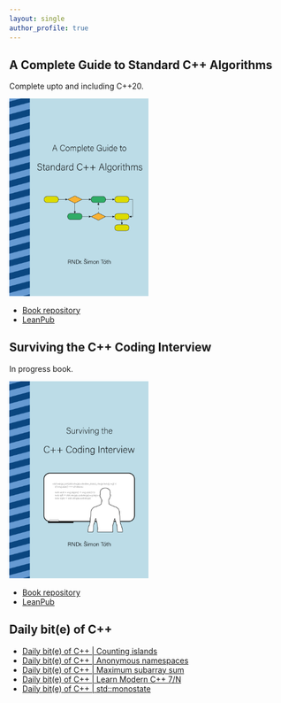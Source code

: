 ```yaml
---
layout: single
author_profile: true
---
```


## A Complete Guide to Standard C++ Algorithms

Complete upto and including C++20.

[<img src="assets/images/book_algorithms_cover.png" width="50%">](https://leanpub.com/cpp-algorithms-guide)

- [Book repository](https://github.com/HappyCerberus/book-cpp-algorithms)
- [LeanPub](https://leanpub.com/cpp-algorithms-guide)

## Surviving the C++ Coding Interview

In progress book.

[<img src="assets/images/book_coding_interview_cover.png" width="50%">](https://leanpub.com/cpp-coding-interview)

- [Book repository](https://leanpub.com/cpp-coding-interview)
- [LeanPub](https://leanpub.com/cpp-coding-interview)

## Daily bit(e) of C++

<ul>
<!-- SUBSTACK:START --><li><a href="https://simontoth.substack.com/p/daily-bite-of-c-counting-islands">Daily bit&lpar;e&rpar; of C++ | Counting islands</a></li><li><a href="https://simontoth.substack.com/p/daily-bite-of-c-anonymous-namespaces">Daily bit&lpar;e&rpar; of C++ | Anonymous namespaces</a></li><li><a href="https://simontoth.substack.com/p/daily-bite-of-c-maximum-subarray">Daily bit&lpar;e&rpar; of C++ | Maximum subarray sum</a></li><li><a href="https://simontoth.substack.com/p/daily-bite-of-c-learn-modern-c-7n">Daily bit&lpar;e&rpar; of C++ | Learn Modern C++ 7/N</a></li><li><a href="https://simontoth.substack.com/p/daily-bite-of-c-stdmonostate">Daily bit&lpar;e&rpar; of C++ | std::monostate</a></li><!-- SUBSTACK:END -->
</ul>